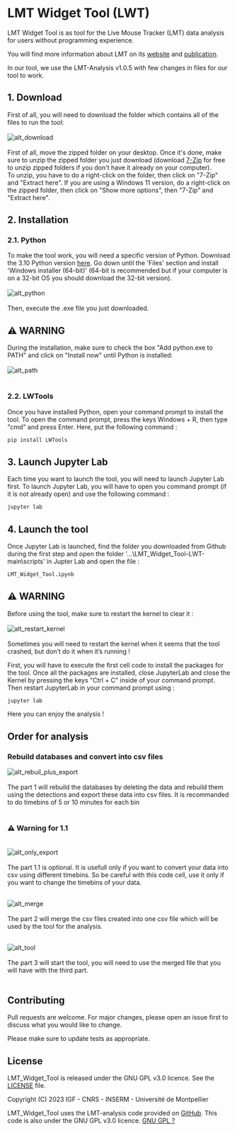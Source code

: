 # LMT Widget Tool (LWT)

LMT Widget Tool is as tool for the Live Mouse Tracker (LMT) data analysis for users without programming experience.

You will find more information about LMT on its [website](https://livemousetracker.org/) and [publication](https://www.nature.com/articles/s41551-019-0396-1.epdf?shared_access_token=8wpLBUUytAaGAtXL96vwIdRgN0jAjWel9jnR3ZoTv0MWp3GqbF86Gf14i30j-gtSG2ayVLmU-s57ZbhM2WJjw18inKlRYt31Cg_hLJbPCqlKdjWBImyT1OrH5tewfPqUthmWceoct6RVAL_Vt8H-Og%3D%3D).

In our tool, we use the LMT-Analysis v1.0.5 with few changes in files for our tool to work.

## 1. Download

First of all, you will need to download the folder which contains all of the files to run the tool:<br><br>
![alt_download](https://github.com/PaulCarrascosa/LMT_Widget_Tool-LWT/blob/main/media/images/Download.jpg?raw=true)<br><br>
First of all, move the zipped folder on your desktop. Once it's done, make sure to unzip the zipped folder you just download (download [7-Zip](https://www.7-zip.org/download.html) for free to unzip zipped folders if you don't have it already on your computer).<br>
To unzip, you have to do a right-click on the folder, then click on "7-Zip" and "Extract here". If you are using a Windows 11 version, do a right-click on the zipped folder, then click on "Show more options", then "7-Zip" and "Extract here". 

## 2. Installation
### 2.1. Python

To make the tool work, you will need a specific version of Python. Download the 3.10 Python version [here](https://www.python.org/downloads/release/python-31011/). Go down until the 'Files' section and install 'Windows installer (64-bit)' (64-bit is recommended but if your computer is on a 32-bit OS you should download the 32-bit version).<br><br>
![alt_python](https://github.com/PaulCarrascosa/LMT_Widget_Tool-LWT/blob/main/media/images/Python.jpg?raw=true)<br><br>
Then, execute the .exe file you just downloaded.

## :warning: WARNING<br>
During the installation, make sure to check the box "Add python.exe to PATH" and click on "Install now" until Python is installed:<br><br>
![alt_path](https://github.com/PaulCarrascosa/LMT_Widget_Tool-LWT/blob/main/media/images/Path.jpg?raw=true)<br><br>

### 2.2. LWTools

Once you have installed Python, open your command prompt to install the tool. To open the command prompt, press the keys Windows + R, then type "cmd" and press Enter. Here, put the following command :

```bash
pip install LWTools
```

## 3. Launch Jupyter Lab

Each time you want to launch the tool, you will need to launch Jupyter Lab first. To launch Jupyter Lab, you will have to open you command prompt (if it is not already open) and use the following command :

```bash
jupyter lab
```

## 4. Launch the tool

Once Jupyter Lab is launched, find the folder you downloaded from Github during the first step and open the folder '...\LMT_Widget_Tool-LWT-main\scripts' in Jupter Lab and open the file :

```bash
LMT_Widget_Tool.ipynb
```

## :warning: WARNING

Before using the tool, make sure to restart the kernel to clear it :<br><br>
![alt_restart_kernel](https://github.com/PaulCarrascosa/LMT_Widget_Tool-LWT/blob/main/media/images/Restart_kernel.jpg?raw=true)<br><br>
Sometimes you will need to restart the kernel when it seems that the tool crashed, but don’t do it when it’s running !


First, you will have to execute the first cell code to install the packages for the tool. Once all the packages are installed, close JupyterLab and close the Kernel by pressing the keys "Ctrl + C" inside of your command prompt. Then restart JupyterLab in your command prompt using :

```bash
jupyter lab
```

Here you can enjoy the analysis !

## Order for analysis

### Rebuild databases and convert into csv files

![alt_rebuil_plus_export](https://github.com/PaulCarrascosa/LMT_Widget_Tool-LWT/blob/main/media/images/Rebuild_plus_export.jpg?raw=true)<br><br>
The part 1 will rebuild the databases by deleting the data and rebuild them using the detections and export these data into csv files. It is recommanded to do timebins of 5 or 10 minutes for each bin<br><br>

### :warning: Warning for 1.1<br><br>
![alt_only_export](https://github.com/PaulCarrascosa/LMT_Widget_Tool-LWT/blob/main/media/images/Only_export.jpg?raw=true)<br><br>
The part 1.1 is optional. It is usefull only if you want to convert your data into csv using different timebins. So be careful with this code cell, use it only if you want to change the timebins of your data.<br><br>

![alt_merge](https://github.com/PaulCarrascosa/LMT_Widget_Tool-LWT/blob/main/media/images/Merge.jpg?raw=true)<br><br>
The part 2 will merge the csv files created into one csv file which will be used by the tool for the analysis.<br><br>

![alt_tool](https://github.com/PaulCarrascosa/LMT_Widget_Tool-LWT/blob/main/media/images/Tool.jpg?raw=true)<br><br>
The part 3 will start the tool, you will need to use the merged file that you will have with the third part.<br><br>

## Contributing

Pull requests are welcome. For major changes, please open an issue first
to discuss what you would like to change.

Please make sure to update tests as appropriate.

## License

LMT_Widget_Tool is released under the GNU GPL v3.0 licence. See the [LICENSE](LICENSE) file.

Copyright (C) 2023 IGF - CNRS - INSERM - Université de Montpellier

LMT_Widget_Tool uses the LMT-analysis code provided on [GitHub](https://github.com/fdechaumont/lmt-analysis). This code is also under the GNU GPL v3.0 licence.
[GNU GPL ?](https://choosealicense.com/licenses/mit/)
